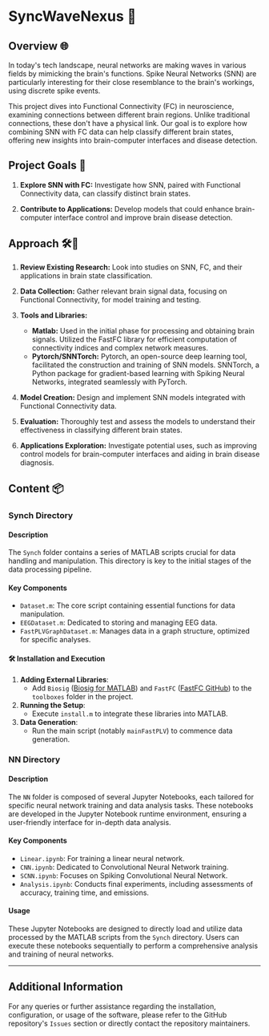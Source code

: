 # SyncWaveNexus 🧠

## Overview 🌐

In today's tech landscape, neural networks are making waves in various fields by mimicking the brain's functions. Spike Neural Networks (SNN) are particularly interesting for their close resemblance to the brain's workings, using discrete spike events.

This project dives into Functional Connectivity (FC) in neuroscience, examining connections between different brain regions. Unlike traditional connections, these don't have a physical link. Our goal is to explore how combining SNN with FC data can help classify different brain states, offering new insights into brain-computer interfaces and disease detection.

## Project Goals 🎯

1. **Explore SNN with FC:** Investigate how SNN, paired with Functional Connectivity data, can classify distinct brain states.

2. **Contribute to Applications:** Develop models that could enhance brain-computer interface control and improve brain disease detection.

## Approach 🛠📌

1. **Review Existing Research:** Look into studies on SNN, FC, and their applications in brain state classification.

2. **Data Collection:** Gather relevant brain signal data, focusing on Functional Connectivity, for model training and testing.

3. **Tools and Libraries:**
   - **Matlab:** Used in the initial phase for processing and obtaining brain signals. Utilized the FastFC library for efficient computation of connectivity indices and complex network measures.
   - **Pytorch/SNNTorch:** Pytorch, an open-source deep learning tool, facilitated the construction and training of SNN models. SNNTorch, a Python package for gradient-based learning with Spiking Neural Networks, integrated seamlessly with PyTorch.

4. **Model Creation:** Design and implement SNN models integrated with Functional Connectivity data.

5. **Evaluation:** Thoroughly test and assess the models to understand their effectiveness in classifying different brain states.

6. **Applications Exploration:** Investigate potential uses, such as improving control models for brain-computer interfaces and aiding in brain disease diagnosis.

## Content 📦

### Synch Directory

#### Description
The `Synch` folder contains a series of MATLAB scripts crucial for data handling and manipulation. This directory is key to the initial stages of the data processing pipeline.

#### Key Components
- `Dataset.m`: The core script containing essential functions for data manipulation.
- `EEGDataset.m`: Dedicated to storing and managing EEG data.
- `FastPLVGraphDataset.m`: Manages data in a graph structure, optimized for specific analyses.

#### 🛠 Installation and Execution
1. **Adding External Libraries**:
   - Add `Biosig` ([Biosig for MATLAB](https://es.mathworks.com/matlabcentral/fileexchange/79427-biosig-a-toolbox-for-biomedical-signal-processing)) and `FastFC` ([FastFC GitHub](https://github.com/juangpc/FastFC)) to the `toolboxes` folder in the project.
2. **Running the Setup**:
   - Execute `install.m` to integrate these libraries into MATLAB.
3. **Data Generation**:
   - Run the main script (notably `mainFastPLV`) to commence data generation.

### NN Directory

#### Description
The `NN` folder is composed of several Jupyter Notebooks, each tailored for specific neural network training and data analysis tasks. These notebooks are developed in the Jupyter Notebook runtime environment, ensuring a user-friendly interface for in-depth data analysis.

#### Key Components
- `Linear.ipynb`: For training a linear neural network.
- `CNN.ipynb`: Dedicated to Convolutional Neural Network training.
- `SCNN.ipynb`: Focuses on Spiking Convolutional Neural Network.
- `Analysis.ipynb`: Conducts final experiments, including assessments of accuracy, training time, and emissions.

#### Usage
These Jupyter Notebooks are designed to directly load and utilize data processed by the MATLAB scripts from the `Synch` directory. Users can execute these notebooks sequentially to perform a comprehensive analysis and training of neural networks.

---

## Additional Information

For any queries or further assistance regarding the installation, configuration, or usage of the software, please refer to the GitHub repository's `Issues` section or directly contact the repository maintainers.
